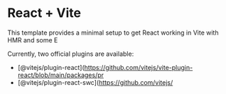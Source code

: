 # React + Vite

This template provides a minimal setup to get React working in Vite with HMR and some E

Currently, two official plugins are available:

- [@vitejs/plugin-react](https://github.com/vitejs/vite-plugin-react/blob/main/packages/pr
- [@vitejs/plugin-react-swc](https://github.com/vitejs/
